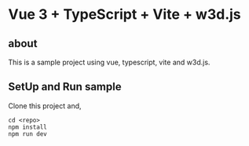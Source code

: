 # Vue 3 + TypeScript + Vite + w3d.js
## about
This is a sample project using vue, typescript, vite and w3d.js.

## SetUp and Run sample
Clone this project and,
```shell-session
cd <repo>
npm install
npm run dev
```
